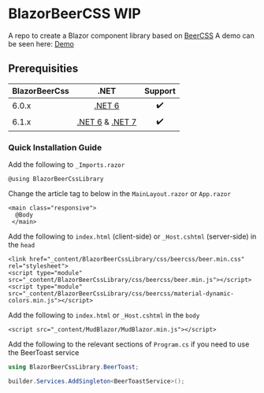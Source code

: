 # BlazorBeerCSS WIP
A repo to create a Blazor component library based on [BeerCSS](https://github.com/beercss/beercss)
A demo can be seen here: [Demo](https://kristianfriis.github.io/BlazorBeerCss/)

## Prerequisities
| BlazorBeerCss | .NET | Support |
| :--- | :---: | :---: |
| 6.0.x | [.NET 6](https://dotnet.microsoft.com/download/dotnet/6.0) | :heavy_check_mark: |
| 6.1.x | [.NET 6](https://dotnet.microsoft.com/download/dotnet/6.0) & [.NET 7](https://dotnet.microsoft.com/en-us/download/dotnet/7.0) | :heavy_check_mark: |

### Quick Installation Guide
Add the following to `_Imports.razor`
```razor
@using BlazorBeerCssLibrary
```
Change the article tag to below in the `MainLayout.razor` or `App.razor`
```razor
<main class="responsive">
  @Body
 </main>
```
Add the following to `index.html` (client-side) or `_Host.cshtml` (server-side) in the `head`
```razor
<link href="_content/BlazorBeerCssLibrary/css/beercss/beer.min.css" rel="stylesheet">
<script type="module" src="_content/BlazorBeerCssLibrary/css/beercss/beer.min.js"></script>
<script type="module" src="_content/BlazorBeerCssLibrary/css/beercss/material-dynamic-colors.min.js"></script>
```
Add the following to `index.html` or `_Host.cshtml` in the `body`
```razor
<script src="_content/MudBlazor/MudBlazor.min.js"></script>
```
Add the following to the relevant sections of `Program.cs` if you need to use the BeerToast service
```c#
using BlazorBeerCssLibrary.BeerToast;
```
```c#
builder.Services.AddSingleton<BeerToastService>();
```
